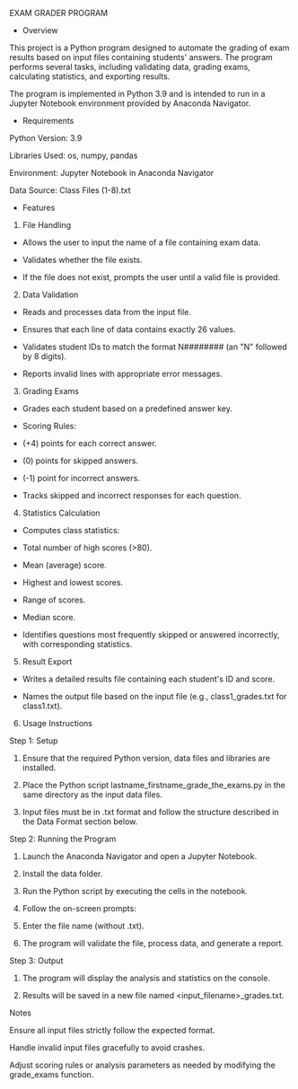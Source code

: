 EXAM GRADER PROGRAM

* Overview

This project is a Python program designed to automate the grading of exam results based on input files containing students' answers. The program performs several tasks, including validating data, grading exams, calculating statistics, and exporting results.

The program is implemented in Python 3.9 and is intended to run in a Jupyter Notebook environment provided by Anaconda Navigator.

* Requirements

Python Version: 3.9

Libraries Used: os, numpy, pandas

Environment: Jupyter Notebook in Anaconda Navigator

Data Source: Class Files (1-8).txt

* Features

1. File Handling

- Allows the user to input the name of a file containing exam data.

- Validates whether the file exists.

- If the file does not exist, prompts the user until a valid file is provided.

2. Data Validation

- Reads and processes data from the input file.

- Ensures that each line of data contains exactly 26 values.

- Validates student IDs to match the format N######## (an "N" followed by 8 digits).

- Reports invalid lines with appropriate error messages.

3. Grading Exams

- Grades each student based on a predefined answer key.

- Scoring Rules:

+ (+4) points for each correct answer.

+ (0) points for skipped answers.

+ (-1) point for incorrect answers.

- Tracks skipped and incorrect responses for each question.

4. Statistics Calculation

- Computes class statistics:

+ Total number of high scores (>80).

+ Mean (average) score.

+ Highest and lowest scores.

+ Range of scores.

+ Median score.

+ Identifies questions most frequently skipped or answered incorrectly, with corresponding statistics.

5. Result Export

+ Writes a detailed results file containing each student's ID and score.

+ Names the output file based on the input file (e.g., class1_grades.txt for class1.txt).

6. Usage Instructions

Step 1: Setup

1. Ensure that the required Python version, data files and libraries are installed.

2. Place the Python script lastname_firstname_grade_the_exams.py in the same directory as the input data files.

3. Input files must be in .txt format and follow the structure described in the Data Format section below.

Step 2: Running the Program

1. Launch the Anaconda Navigator and open a Jupyter Notebook.

2. Install the data folder.   

3. Run the Python script by executing the cells in the notebook.

4. Follow the on-screen prompts:

5. Enter the file name (without .txt).

6. The program will validate the file, process data, and generate a report.

Step 3: Output

1. The program will display the analysis and statistics on the console.

2. Results will be saved in a new file named <input_filename>_grades.txt.

Notes

Ensure all input files strictly follow the expected format.

Handle invalid input files gracefully to avoid crashes.

Adjust scoring rules or analysis parameters as needed by modifying the grade_exams function.

